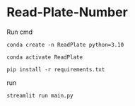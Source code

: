 # Read-Plate-Number

Run cmd

```
conda create -n ReadPlate python=3.10
```

```
conda activate ReadPlate
```

```
pip install -r requirements.txt
```

run
```
streamlit run main.py
```
